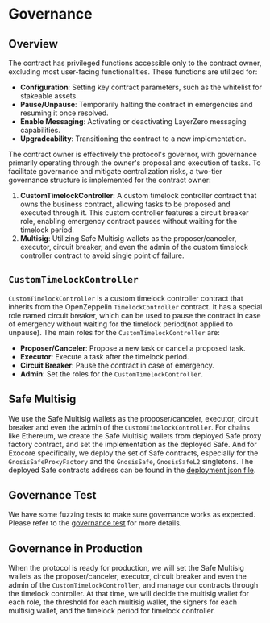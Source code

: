 # Governance

## Overview

The contract has privileged functions accessible only to the contract owner, excluding most user-facing functionalities. These functions are utilized for:

- **Configuration**: Setting key contract parameters, such as the whitelist for stakeable assets.
- **Pause/Unpause**: Temporarily halting the contract in emergencies and resuming it once resolved.
- **Enable Messaging**: Activating or deactivating LayerZero messaging capabilities.
- **Upgradeability**: Transitioning the contract to a new implementation.

The contract owner is effectively the protocol's governor, with governance primarily operating through the owner's proposal and execution of tasks. To facilitate governance and mitigate centralization risks, a two-tier governance structure is implemented for the contract owner:

1. **CustomTimelockController**: A custom timelock controller contract that owns the business contract, allowing tasks to be proposed and executed through it. This custom controller features a circuit breaker role, enabling emergency contract pauses without waiting for the timelock period.
2. **Multisig**: Utilizing Safe Multisig wallets as the proposer/canceler, executor, circuit breaker, and even the admin of the custom timelock controller contract to avoid single point of failure.

## `CustomTimelockController`

`CustomTimelockController` is a custom timelock controller contract that inherits from the OpenZeppelin `TimelockController` contract. It has a special role named circuit breaker, which can be used to pause the contract in case of emergency without waiting for the timelock period(not applied to unpause). The main roles for the `CustomTimelockController` are:

- **Proposer/Canceler**: Propose a new task or cancel a proposed task.
- **Executor**: Execute a task after the timelock period.
- **Circuit Breaker**: Pause the contract in case of emergency.
- **Admin**: Set the roles for the `CustomTimelockController`.

## Safe Multisig

We use the Safe Multisig wallets as the proposer/canceler, executor, circuit breaker and even the admin of the `CustomTimelockController`. For chains like Ethereum, we create the Safe Multisig wallets from deployed Safe proxy factory contract, and set the implementation as the deployed Safe. And for Exocore specifically, we deploy the set of Safe contracts, especially for the `GnosisSafeProxyFactory` and the `GnosisSafe`, `GnosisSafeL2` singletons. The deployed Safe contracts address can be found in the [deployment json file](../script/safe_contracts_on_exocore.json).

## Governance Test

We have some fuzzing tests to make sure governance works as expected. Please refer to the [governance test](../test/foundry/Governance.t.sol) for more details.

## Governance in Production

When the protocol is ready for production, we will set the Safe Multisig wallets as the proposer/canceler, executor, circuit breaker and even the admin of the `CustomTimelockController`, and manage our contracts through the timelock controller. At that time, we will decide the multisig wallet for each role, the threshold for each multisig wallet, the signers for each multisig wallet, and the timelock period for timelock controller.